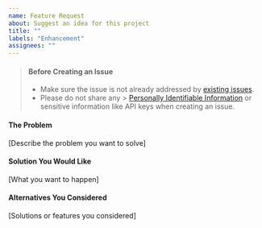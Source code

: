 ```yaml
---
name: Feature Request
about: Suggest an idea for this project
title: ""
labels: "Enhancement"
assignees: ""
---
```


> #### Before Creating an Issue
>
> - Make sure the issue is not already addressed by [existing issues](https://github.com/twilio/twilio-verify-sna-android/issues).
> - Please do not share any
    >   [Personally Identifiable Information](https://www.twilio.com/docs/glossary/what-is-personally-identifiable-information-pii) or sensitive information like API keys when creating an issue.

#### The Problem

[Describe the problem you want to solve]

#### Solution You Would Like

[What you want to happen]

#### Alternatives You Considered

[Solutions or features you considered]
